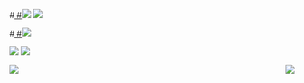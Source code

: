 <p align="left" min-width="100%" max-width="100%" width="100%" position="fixed" display="block">
  #<a href="#" alt="Gmail" target="_blank">
  #<img src="https://img.shields.io/badge/-Gmail-FF0000?style=flat-square&labelColor=FF0000&logo=gmail&logoColor=white&link=LINK-DO-SEU-EMAIL" /></a>

  <a href="https://www.linkedin.com/in/victor-hugo-goncalves-0a439a140" alt="Linkedin" target="_blank">
  <img src="https://img.shields.io/badge/-Linkedin-0e76a8?style=flat-square&logo=Linkedin&logoColor=white&link=https://www.linkedin.com/in/victor-hugo-goncalves-0a439a140/" /></a>

  #<a href="#" alt="WhatsApp" target="_blank">
  #<img src="https://img.shields.io/badge/-WhatsApp-25d366?style=flat-square&labelColor=25d366&logo=whatsapp&logoColor=white&link=API-DO-SEU-WHATSAPP"/></a>

  <a href="https://www.facebook.com/victor.goncalvesB" alt="Facebook" target="_blank">
  <img src="https://img.shields.io/badge/-Facebook-3b5998?style=flat-square&labelColor=3b5998&logo=facebook&logoColor=white&link=https://www.facebook.com/victor.goncalvesB"/></a>

  <a href="https://www.instagram.com/victorhgbb" alt="Instagram" target="_blank">
  <img src="https://img.shields.io/badge/-Instagram-DF0174?style=flat-square&labelColor=DF0174&logo=instagram&logoColor=white&link=https://www.instagram.com/victorhgbb"/></a>
</p>

<div align="left">
  <img align="left" src="https://github-readme-stats.vercel.app/api?username=victorbgh&theme=dracula&show_icons=true" />
</div>
<div align="right">
  <img align="right" src="https://github-readme-stats.vercel.app/api/top-langs/?username=victorbgh&langs_count=8" />
</div>



